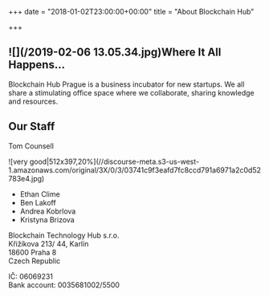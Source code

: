 +++
date = "2018-01-02T23:00:00+00:00"
title = "About Blockchain Hub"

+++
## ![](/2019-02-06 13.05.34.jpg)Where It All Happens...

Blockchain Hub Prague is a business incubator for new startups. We all share a stimulating office space where we collaborate, sharing knowledge and resources.

## Our Staff

Tom Counsell

!\[very good|512x397,20%\](//discourse-meta.s3-us-west-1.amazonaws.com/original/3X/0/3/03741c9f3eafd7fc8ccd791a6971a2c0d52783e4.jpg)

* Ethan Clime
* Ben Lakoff
* Andrea Kobrlova
* Kristyna Brizova

Blockchain Technology Hub s.r.o.  
Křižíkova 213/ 44, Karlín  
18600 Praha 8  
Czech Republic

IČ: 06069231  
Bank account: 0035681002/5500